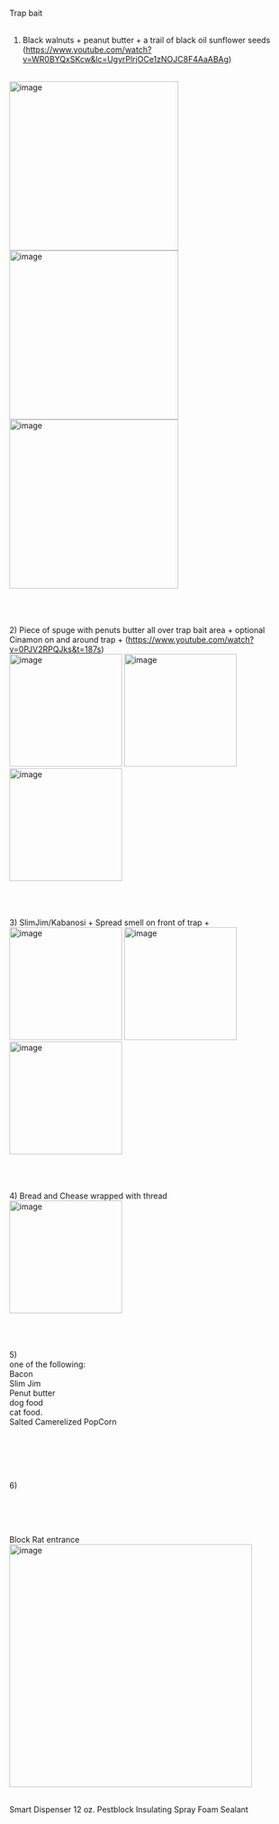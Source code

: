 Trap bait <br>
<br>

1) Black walnuts + peanut butter + a trail of black oil sunflower seeds (https://www.youtube.com/watch?v=WR0BYQxSKcw&lc=UgyrPlrjOCe1zNOJC8F4AaABAg)
<br>
<img height="300" alt="image" src="https://github.com/user-attachments/assets/968b44ac-3457-4cc2-ac40-69e65bc2aa2a" />     <img height="300" alt="image" src="https://github.com/user-attachments/assets/ab463405-dda7-4c32-9a96-67187afde2b7" />

 <img width="300" alt="image" src="https://github.com/user-attachments/assets/d09796b4-3a21-4459-a421-cf5175fcfd9a" />

 <!--img height="300" alt="image" src="https://github.com/user-attachments/assets/e81e9c85-bd4d-4439-a748-65344afe673f" /-->


<br><br><br>
2) Piece of spuge with penuts butter all over trap bait area + optional Cinamon on and around trap +  (https://www.youtube.com/watch?v=0PJV2RPQJks&t=187s)
<br>
<img height="200" alt="image" src="https://github.com/user-attachments/assets/957116aa-1e41-4135-9415-c62c06d2e55f" />
<img height="200" alt="image" src="https://github.com/user-attachments/assets/fbca3ea9-bcab-49c6-8e53-d65a9639396b" />
<img height="200" alt="image" src="https://github.com/user-attachments/assets/3ce5538f-e4e1-4bfd-a0cd-57fa399f10c7" />


<br><br><br>
3) SlimJim/Kabanosi + Spread smell on front of trap +
<br>
<img height="200" alt="image" src="https://github.com/user-attachments/assets/4dfb9ab4-b077-45e9-bb0a-1b5b1cd24e86" />
<img height="200" alt="image" src="https://github.com/user-attachments/assets/09aa7da3-a986-416f-b509-cf6f11382564" />
<img height="200" alt="image" src="https://github.com/user-attachments/assets/ea6958db-133a-4d29-bb19-e61e53dcbe35" />

<br><br><br>
4) Bread and Chease wrapped with thread
<br>
<img height="200" alt="image" src="https://github.com/user-attachments/assets/743e77d3-affd-46f2-9218-07cfe56feb83" />



<br><br><br>
5)   <br>
one of the following:   <br> 
Bacon   <br>
Slim Jim   <br>
Penut butter  <br>
dog food     <br>
cat food.  <br>
Salted Camerelized PopCorn  <br>

<br>



<br><br><br>
6)
<br>



<br>
<br>
<br>

Block Rat entrance
<br>
<img width="431" alt="image" src="https://github.com/user-attachments/assets/224da5a2-e0bc-4a85-b6f1-3ed76764f234" />

<br>
Smart Dispenser 12 oz. Pestblock Insulating Spray Foam Sealant
<br>
<br>
